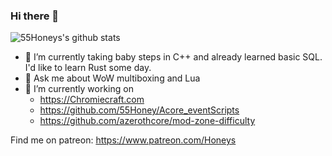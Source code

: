 ### Hi there 👋


![55Honeys's github stats](https://github-readme-stats.vercel.app/api?username=55honey)

- 🌱 I’m currently taking baby steps in C++ and already learned basic SQL. I'd like to learn Rust some day.
- 💬 Ask me about WoW multiboxing and Lua
- 🔭 I’m currently working on
  - https://Chromiecraft.com
  - https://github.com/55Honey/Acore_eventScripts
  - https://github.com/azerothcore/mod-zone-difficulty
<!--
**55Honey/55honey** is a ✨ _special_ ✨ repository because its `README.md` (this file) appears on your GitHub profile.

Here are some ideas to get you started:
- 👯 I’m looking to collaborate on ...
- 🤔 I’m looking for help with ...
- 📫 How to reach me: ...
- 😄 Pronouns: ...
- ⚡ Fun fact: ...
-->
Find me on patreon: https://www.patreon.com/Honeys
